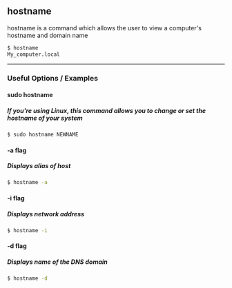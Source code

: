 hostname
-------

hostname is a command which allows the user to view a computer's hostname and domain name

~~~ bash
$ hostname
My_computer.local
~~~

---

### Useful Options / Examples

#### sudo hostname

##### If you're using Linux, this command allows you to change or set the hostname of your system

~~~ bash
$ sudo hostname NEWNAME
~~~

#### -a flag

##### Displays alias of host

~~~ bash
$ hostname -a
~~~

#### -i flag

##### Displays network address

~~~ bash
$ hostname -i
~~~

#### -d flag

##### Displays name of the DNS domain

~~~ bash
$ hostname -d
~~~
